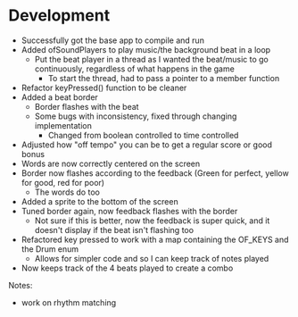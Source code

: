 # Development

* Successfully got the base app to compile and run
* Added ofSoundPlayers to play music/the background beat in a loop
    * Put the beat player in a thread as I wanted the beat/music to go continuously, regardless of what happens in the game
        * To start the thread, had to pass a pointer to a member function
* Refactor keyPressed() function to be cleaner
* Added a beat border
    * Border flashes with the beat
    * Some bugs with inconsistency, fixed through changing implementation
        * Changed from boolean controlled to time controlled
* Adjusted how "off tempo" you can be to get a regular score or good bonus
* Words are now correctly centered on the screen
* Border now flashes according to the feedback (Green for perfect, yellow for good, red for poor)
    * The words do too
* Added a sprite to the bottom of the screen
* Tuned border again, now feedback flashes with the border
    * Not sure if this is better, now the feedback is super quick, and it doesn't display if the beat isn't flashing too
* Refactored key pressed to work with a map containing the OF_KEYS and the Drum enum
    * Allows for simpler code and so I can keep track of notes played
* Now keeps track of the 4 beats played to create a combo


Notes:
- work on rhythm matching 
    
 